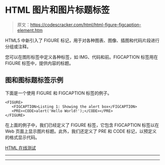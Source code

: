 # HTML 图片和图片标题标签

> 原文：<https://codescracker.com/html/html-figure-figcaption-element.htm>

HTML5 中新引入了 FIGURE 标记，用于对各种图表、图像、插图和代码片段进行分组或注释。

您可以在图形标签中定义各种标签，如 IMG、代码和前。FIGCAPTION 标签用在 FIGURE 标签中，提供内容的标题。

## 图和图标题标签示例

下面是一个使用 FIGURE 和 FIGCAPTION 标签的例子。

```
<FIGURE>
   <FIGCAPTION>Listing 1: Showing the alert box</FIGCAPTION>
   <PRE><CODE>alert('Hello World!');</CODE></PRE>
</FIGURE>
```

在上面的例子中，我们已经定义了 FIGURE 标签，它包含 FIGCAPTION 标签以在 Web 页面上显示图片标题。此外，我们还定义了 PRE 和 CODE 标记，以预定义的格式显示代码。

[HTML 在线测试](/exam/showtest.php?subid=4)

* * *

* * *
